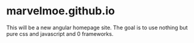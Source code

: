 # marvelmoe.github.io
This will be a new angular homepage site. The goal is to use nothing but pure css and javascript and 0 frameworks.
